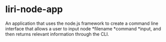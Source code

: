 # liri-node-app

An application that uses the node.js framework to create a command line interface that allows a user to input node *filename *command *input, and then returns relevant information through the CLI. 
